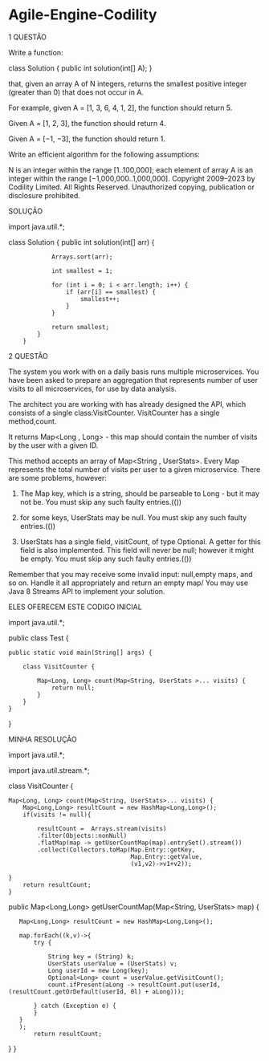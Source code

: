 # Agile-Engine-Codility

1 QUESTÃO

Write a function:

class Solution { public int solution(int[] A); }

that, given an array A of N integers, returns the smallest positive integer (greater than 0) that does not occur in A.

For example, given A = [1, 3, 6, 4, 1, 2], the function should return 5.

Given A = [1, 2, 3], the function should return 4.

Given A = [−1, −3], the function should return 1.

Write an efficient algorithm for the following assumptions:

N is an integer within the range [1..100,000];
each element of array A is an integer within the range [−1,000,000..1,000,000].
Copyright 2009–2023 by Codility Limited. All Rights Reserved. Unauthorized copying, publication or disclosure prohibited.


SOLUÇÃO

import java.util.*;

class Solution {
		    public int solution(int[] arr) {

		        Arrays.sort(arr);

		        int smallest = 1;

		        for (int i = 0; i < arr.length; i++) {
		            if (arr[i] == smallest) {
		                smallest++;
		            }
		        }

		        return smallest;
		    }
		}
    
   
 2 QUESTÂO
 
 The system you work with on a daily basis runs multiple microservices. You have been asked to prepare an
aggregation that represents number of user visits to all microservices, for use by data analysis.


The architect you are working with has already designed the API, which consists of a single class:VisitCounter.
VisitCounter has a single method,count.


It returns Map<Long , Long> - this map should contain the number of visits by the user with a given ID.


This method accepts an array of Map<String , UserStats>. Every Map represents the total number of visits per
user to a given microservice. There are some problems, however:


1. The Map key, which is a string, should be parseable to Long - but it may not be. You must skip any such
faulty entries.(())


2. for some keys, UserStats may be null. You must skip any such faulty entries.(())


3. UserStats has a single field, visitCount, of type Optional<Long>. A getter for this field is also
implemented. This field will never be null; however it might be empty. You must skip any such faulty
entries.(())


Remember that you may receive some invalid input: null,empty maps, and so on. Handle it all appropriately
and return an empty map/
You may use Java 8 Streams API to implement your solution.
  
ELES OFERECEM ESTE CODIGO INICIAL
  


import java.util.*;


public class Test {

    public static void main(String[] args) {
        
        class VisitCounter {
        
            Map<Long, Long> count(Map<String, UserStats >... visits) {
                return null;
            }
        }
    }
}
  
  MINHA RESOLUÇÃO
  
import java.util.*;
  
import java.util.stream.*;

class VisitCounter {

    Map<Long, Long> count(Map<String, UserStats>... visits) {
        Map<Long,Long> resultCount = new HashMap<Long,Long>();
        if(visits != null){
       
            resultCount =  Arrays.stream(visits)
            .filter(Objects::nonNull)
            .flatMap(map -> getUserCountMap(map).entrySet().stream())
            .collect(Collectors.toMap(Map.Entry::getKey,
                                      Map.Entry::getValue,
                                      (v1,v2)->v1+v2));
  
    }
        return resultCount;
    }
  
    
   public Map<Long,Long>  getUserCountMap(Map<String, UserStats> map) {
  
       Map<Long,Long> resultCount = new HashMap<Long,Long>();
       
       map.forEach((k,v)->{
           try {
                
               String key = (String) k;
               UserStats userValue = (UserStats) v;
               Long userId = new Long(key);
               Optional<Long> count = userValue.getVisitCount();
               count.ifPresent(aLong -> resultCount.put(userId, (resultCount.getOrDefault(userId, 0l) + aLong)));

           } catch (Exception e) {
           } 
       }
       );
           return resultCount;
       
   }
}
  
  
